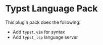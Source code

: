 # Typst Language Pack

This plugin pack does the following:

-   Add `typst,vim` for syntax
-   Add `typst_lsp` language server

